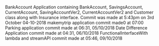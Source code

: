 BankAccount Application containing BankAccount, SavingsAccount, CurrentAccount, SavingAccountVer2, CurrentAccountVer2 and Customer class along with Insurance interface. Commit was made at 5:43pm on 3rd October
04-10-2018 
makemytrip application
commit made0 at 07:00
Parking application
commit made at 06:31, 05/10/2018
Date Difference Application
commit made at 04:31, 06/10/2018
FunctionalInterfaceWith lambda and streamAPI
commit made at 05:46, 09/10/2018
